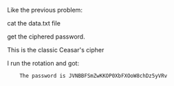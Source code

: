 Like the previous problem: 

cat the data.txt file

get the ciphered password.

This is the classic Ceasar's cipher

I run the rotation and got:

```
	The password is JVNBBFSmZwKKOP0XbFXOoW8chDz5yVRv
```
